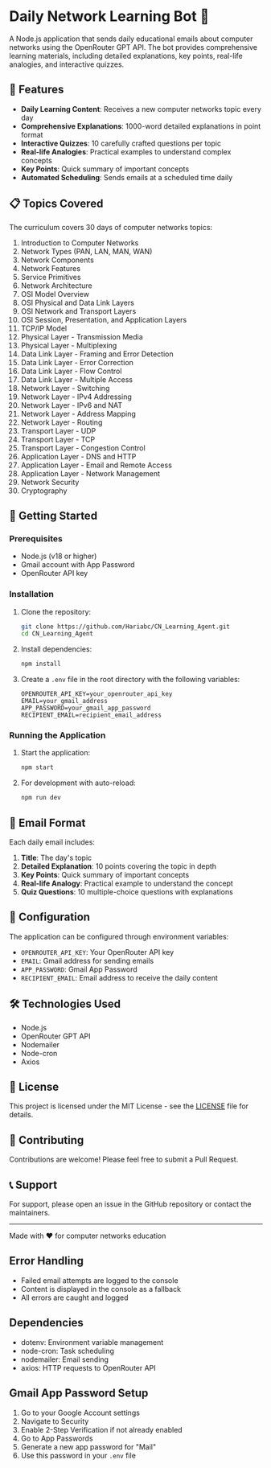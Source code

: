 # Daily Network Learning Bot 🤖

A Node.js application that sends daily educational emails about computer networks using the OpenRouter GPT API. The bot provides comprehensive learning materials, including detailed explanations, key points, real-life analogies, and interactive quizzes.

## 🌟 Features

- **Daily Learning Content**: Receives a new computer networks topic every day
- **Comprehensive Explanations**: 1000-word detailed explanations in point format
- **Interactive Quizzes**: 10 carefully crafted questions per topic
- **Real-life Analogies**: Practical examples to understand complex concepts
- **Key Points**: Quick summary of important concepts
- **Automated Scheduling**: Sends emails at a scheduled time daily

## 📋 Topics Covered

The curriculum covers 30 days of computer networks topics:

1. Introduction to Computer Networks
2. Network Types (PAN, LAN, MAN, WAN)
3. Network Components
4. Network Features
5. Service Primitives
6. Network Architecture
7. OSI Model Overview
8. OSI Physical and Data Link Layers
9. OSI Network and Transport Layers
10. OSI Session, Presentation, and Application Layers
11. TCP/IP Model
12. Physical Layer - Transmission Media
13. Physical Layer - Multiplexing
14. Data Link Layer - Framing and Error Detection
15. Data Link Layer - Error Correction
16. Data Link Layer - Flow Control
17. Data Link Layer - Multiple Access
18. Network Layer - Switching
19. Network Layer - IPv4 Addressing
20. Network Layer - IPv6 and NAT
21. Network Layer - Address Mapping
22. Network Layer - Routing
23. Transport Layer - UDP
24. Transport Layer - TCP
25. Transport Layer - Congestion Control
26. Application Layer - DNS and HTTP
27. Application Layer - Email and Remote Access
28. Application Layer - Network Management
29. Network Security
30. Cryptography

## 🚀 Getting Started

### Prerequisites

- Node.js (v18 or higher)
- Gmail account with App Password
- OpenRouter API key

### Installation

1. Clone the repository:
   ```bash
   git clone https://github.com/Hariabc/CN_Learning_Agent.git
   cd CN_Learning_Agent
   ```

2. Install dependencies:
   ```bash
   npm install
   ```

3. Create a `.env` file in the root directory with the following variables:
   ```env
   OPENROUTER_API_KEY=your_openrouter_api_key
   EMAIL=your_gmail_address
   APP_PASSWORD=your_gmail_app_password
   RECIPIENT_EMAIL=recipient_email_address
   ```

### Running the Application

1. Start the application:
   ```bash
   npm start
   ```

2. For development with auto-reload:
   ```bash
   npm run dev
   ```

## 📧 Email Format

Each daily email includes:

1. **Title**: The day's topic
2. **Detailed Explanation**: 10 points covering the topic in depth
3. **Key Points**: Quick summary of important concepts
4. **Real-life Analogy**: Practical example to understand the concept
5. **Quiz Questions**: 10 multiple-choice questions with explanations

## 🔧 Configuration

The application can be configured through environment variables:

- `OPENROUTER_API_KEY`: Your OpenRouter API key
- `EMAIL`: Gmail address for sending emails
- `APP_PASSWORD`: Gmail App Password
- `RECIPIENT_EMAIL`: Email address to receive the daily content

## 🛠️ Technologies Used

- Node.js
- OpenRouter GPT API
- Nodemailer
- Node-cron
- Axios

## 📝 License

This project is licensed under the MIT License - see the [LICENSE](LICENSE) file for details.

## 🤝 Contributing

Contributions are welcome! Please feel free to submit a Pull Request.

## 📞 Support

For support, please open an issue in the GitHub repository or contact the maintainers.

---

Made with ❤️ for computer networks education

## Error Handling

- Failed email attempts are logged to the console
- Content is displayed in the console as a fallback
- All errors are caught and logged

## Dependencies

- dotenv: Environment variable management
- node-cron: Task scheduling
- nodemailer: Email sending
- axios: HTTP requests to OpenRouter API

## Gmail App Password Setup

1. Go to your Google Account settings
2. Navigate to Security
3. Enable 2-Step Verification if not already enabled
4. Go to App Passwords
5. Generate a new app password for "Mail"
6. Use this password in your `.env` file
